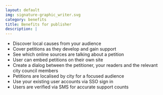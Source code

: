 ```yaml
---
layout: default
img: signature-graphic_writer.svg
category: benefits
title: Benefits for publisher
description: |
---
```

- Discover local causes from your audience
- Cover petitions as they develop and gain support
- See which online sources are talking about a petition
- User can embed petitions on their own site
- Create a dialog between the petitioner, your readers and the relevant city council members
- Petitions are localised by city for a focused audience
- Use your existing user accounts via SSO sign in
- Users are verified via SMS for accurate support counts
